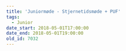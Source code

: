 ```yaml
---
title: 'Juniormøde - Stjernetidsmøde + PUF'
tags:
  - Junior
date_start: 2018-05-01T17:00:00
date_end: 2018-05-01T19:00:00
old_id: 7032
---
```

